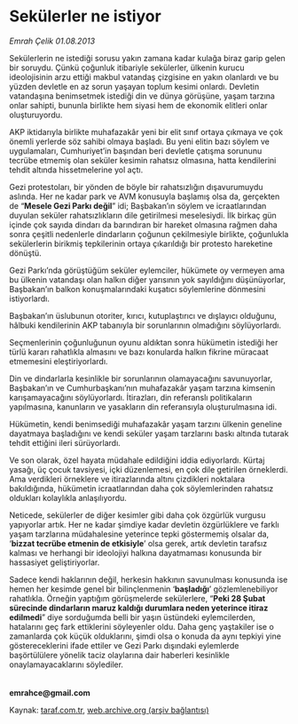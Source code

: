 # Sekülerler ne istiyor

*Emrah Çelik 01.08.2013*

<div class="yazi"><p>Sekülerlerin ne istediği sorusu yakın zamana kadar kulağa biraz garip gelen bir soruydu. Çünkü çoğunluk itibariyle sekülerler, ülkenin kurucu ideolojisinin arzu ettiği makbul vatandaş çizgisine en yakın olanlardı ve bu yüzden devletle en az sorun yaşayan toplum kesimi onlardı. Devletin vatandaşına benimsetmek istediği din ve dünya görüşüne, yaşam tarzına onlar sahipti, bununla birlikte hem siyasi hem de ekonomik elitleri onlar oluşturuyordu. </p>
<p>AKP iktidarıyla birlikte muhafazakâr yeni bir elit sınıf ortaya çıkmaya ve çok önemli yerlerde söz sahibi olmaya başladı. Bu yeni elitin bazı söylem ve uygulamaları, Cumhuriyet’in başından beri devletle çatışma sorununu tecrübe etmemiş olan seküler kesimin rahatsız olmasına, hatta kendilerini tehdit altında hissetmelerine yol açtı. </p>
<p>Gezi protestoları, bir yönden de böyle bir rahatsızlığın dışavurumuydu aslında. Her ne kadar park ve AVM konusuyla başlamış olsa da, gerçekten de “<b>Mesele Gezi Parkı değil</b>” idi; Başbakan’ın söylem ve icraatlarından duyulan seküler rahatsızlıkların dile getirilmesi meselesiydi. İlk birkaç gün içinde çok sayıda dindarı da barındıran bir hareket olmasına rağmen daha sonra çeşitli nedenlerle dindarların çoğunun çekilmesiyle birlikte, çoğunlukla sekülerlerin birikmiş tepkilerinin ortaya çıkarıldığı bir protesto hareketine dönüştü. </p>
<p>Gezi Parkı’nda görüştüğüm seküler eylemciler, hükümete oy vermeyen ama bu ülkenin vatandaşı olan halkın diğer yarısının yok sayıldığını düşünüyorlar, Başbakan’ın balkon konuşmalarındaki kuşatıcı söylemlerine dönmesini istiyorlardı.</p>
<p>Başbakan’ın üslubunun otoriter, kırıcı, kutuplaştırıcı ve dışlayıcı olduğunu, hâlbuki kendilerinin AKP tabanıyla bir sorunlarının olmadığını söylüyorlardı. </p>
<p>Seçmenlerinin çoğunluğunun oyunu aldıktan sonra hükümetin istediği her türlü kararı rahatlıkla almasını ve bazı konularda halkın fikrine müracaat etmemesini eleştiriyorlardı.</p>
<p>Din ve dindarlarla kesinlikle bir sorunlarının olamayacağını savunuyorlar, Başbakan’ın ve Cumhurbaşkanı’nın muhafazakâr yaşam tarzına kimsenin karışamayacağını söylüyorlardı. İtirazları, din referanslı politikaların yapılmasına, kanunların ve yasakların din referansıyla oluşturulmasına idi.</p>
<p>Hükümetin, kendi benimsediği muhafazakâr yaşam tarzını ülkenin geneline dayatmaya başladığını ve kendi seküler yaşam tarzlarını baskı altında tutarak tehdit ettiğini ileri sürüyorlardı. </p>
<p>Ve son olarak, özel hayata müdahale edildiğini iddia ediyorlardı. Kürtaj yasağı, üç çocuk tavsiyesi, içki düzenlemesi, en çok dile getirilen örneklerdi. Ama verdikleri örneklere ve itirazlarında altını çizdikleri noktalara bakıldığında, hükümetin icraatlarından daha çok söylemlerinden rahatsız oldukları kolaylıkla anlaşılıyordu.</p>
<p>Neticede, sekülerler de diğer kesimler gibi daha çok özgürlük vurgusu yapıyorlar artık. Her ne kadar şimdiye kadar devletin özgürlüklere ve farklı yaşam tarzlarına müdahalesine yeterince tepki göstermemiş olsalar da, ‘<b>bizzat tecrübe etmenin de etkisiyle</b>’ olsa gerek, artık devletin tarafsız kalması ve herhangi bir ideolojiyi halkına dayatmaması konusunda bir hassasiyet geliştiriyorlar. </p>
<p>Sadece kendi haklarının değil, herkesin hakkının savunulması konusunda ise hemen her kesimde genel bir bilinçlenmenin ‘<b>başladığı</b>’ gözlemlenebiliyor rahatlıkla. Örneğin yaptığım görüşmelerde sekülerlere, “<b>Peki 28 Şubat sürecinde dindarların maruz kaldığı durumlara neden yeterince itiraz edilmedi</b>” diye sorduğumda belli bir yaşın üstündeki eylemcilerden, hatalarını geç fark ettiklerini söyleyenler oldu. Daha genç yaştakiler ise o zamanlarda çok küçük olduklarını, şimdi olsa o konuda da aynı tepkiyi yine göstereceklerini ifade ettiler ve Gezi Parkı dışındaki eylemlerde başörtülülere yönelik taciz olaylarına dair haberleri kesinlikle onaylamayacaklarını söylediler.<br/><b><br/><br/>emrahce@gmail.com</b></p>
</div>

Kaynak: [taraf.com.tr](http://www.taraf.com.tr:80/emrah-celik/makale-sekulerler-ne-istiyor.htm), [web.archive.org (arşiv bağlantısı)](http://web.archive.org/web/20130803161444/http://www.taraf.com.tr:80/emrah-celik/makale-sekulerler-ne-istiyor.htm)
